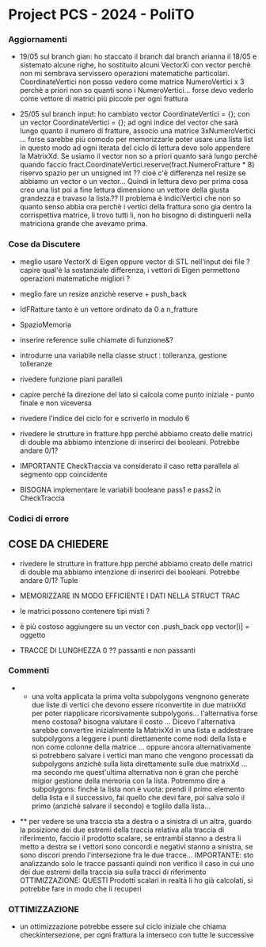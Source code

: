 # Project PCS - 2024 - PoliTO

### Aggiornamenti
- 19/05 sul branch gian: ho staccato il branch dal branch arianna il 18/05 e sistemato alcune righe, ho sostituito alcuni VectorXi con vector<unsigned int> perchè non mi sembrava servissero operazioni matematiche particolari.
CoordinateVertici non posso vedero come matrice NumeroVertici x 3 perchè a priori non so quanti sono i NumeroVertici... forse devo vederlo come vettore di matrici più piccole per ogni frattura

- 25/05 sul  branch input: ho cambiato  vector<Vector3d> CoordinateVertici = {};  con un vector<MatrixXd> CoordinateVertici = {}; ad ogni indice del vector che sarà lungo quanto il numero di fratture, associo una matrice 3xNumeroVertici ... forse sarebbe più comodo per memorizzarle poter usare una lista list<MatrixXd> in questo modo ad ogni iterata del ciclo di lettura devo solo appendere la MatrixXd. Se usiamo il vector non so a priori quanto sarà lungo perchè quando faccio  fract.CoordinateVertici.reserve(fract.NumeroFratture * 8) riservo spazio per un unsigned int ?? cioè c'è differenza nel resize se abbiamo un vector<Vector3d> o un vector<MatrixXd>...
Quindi in lettura devo per prima cosa creo una list<MatrixXd> poi a fine lettura dimensiono un vettore della giusta grandezza e travaso la lista.?? Il problema è IndiciVertici che non so quanto senso abbia ora perchè i vertici della frattura sono gia dentro la corrispettiva matrice, li trovo tutti li, non ho bisogno di distinguerli nella matriciona grande che avevamo prima.  

### Cose da Discutere

- meglio usare VectorX di Eigen oppure vector di STL nell'input dei file ? capire qual'è la sostanziale differenza, i vettori di Eigen permettono operazioni matematiche migliori ?

- meglio fare un resize anzichè reserve + push_back 
- IdFRatture tanto è un vettore ordinato da 0 a n_fratture
- SpazioMemoria
- inserire reference sulle chiamate di funzione&? 
- introdurre una variabile nella classe struct : tolleranza, gestione tolleranze
- rivedere funzione piani paralleli
- capire perché la direzione del lato si calcola come punto iniziale - punto finale e non viceversa
- rivedere l'indice del ciclo for e scriverlo in modulo 6
- rivedere le strutture in fratture.hpp perché abbiamo creato delle matrici di double ma abbiamo intenzione di inserirci dei booleani. Potrebbe andare 0/1?
- IMPORTANTE CheckTraccia va considerato il caso retta parallela al segmento opp coincidente
- BISOGNA implementare le variabili booleane pass1 e pass2 in CheckTraccia 

### Codici di errore

## COSE DA CHIEDERE


- rivedere le strutture in fratture.hpp perché abbiamo creato delle matrici di double ma abbiamo intenzione di inserirci dei booleani. Potrebbe andare 0/1? Tuple

- MEMORIZZARE IN MODO EFFICIENTE I DATI NELLA STRUCT TRAC
- le matrici possono contenere tipi misti ? 
- è più costoso aggiungere su un vector con .push_back opp vector[i] = oggetto

- TRACCE DI LUNGHEZZA 0 ?? passanti e non passanti 


### Commenti
- * una volta applicata la prima volta subpolygons vengnono generate due liste di vertici che devono essere riconvertite in due matrixXd per poter riapplicare ricorsivamente subpolygons... l'alternativa forse meno costosa? bisogna valutare il costo ... Dicevo l'alternativa sarebbe convertire inizialmente la MatrixXd in una lista e addestrare subpolygons a leggere i punti direttamente come nodi della lista e non come colonne della matrice ... oppure ancora alternativamente si potrebbero salvare i vertici man mano che vengono processati da subpolygons anzichè sulla lista direttamente sulle due matrixXd ... ma secondo me quest'ultima alternativa non è gran che perchè migior gestione della memoria con la lista.
Potremmo dire a subpolygons: 
finchè la lista non è vuota:
prendi il primo elemento della lista e il successivo, fai quello che devi fare, poi salva solo il primo (anzichè salvare il secondo) e toglilo dalla lista...


- ** per vedere se una traccia sta a destra o a sinistra di un altra, guardo la posizione dei due estremi della traccia relativa alla traccia di riferimento, faccio il prodotto scalare, se entrambi stanno a destra li metto a destra se i vettori sono concordi e negativi stanno a sinistra, se sono discori prendo l'intersezione fra le due tracce... 
IMPORTANTE: sto analizzando solo le tracce passanti quindi non verifico il caso in cui uno dei due estremi della traccia sia sulla tracci di riferimento
OTTIMIZZAZIONE: QUESTI Prodotti scalari in realtà li ho già calcolati, si potrebbe fare in modo che li recuperi



### OTTIMIZZAZIONE
- un ottimizzazione potrebbe essere sul ciclo iniziale che chiama checkintersezione, per ogni frattura la interseco con tutte le successive
